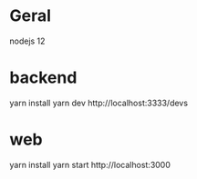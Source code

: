 # Geral
nodejs 12

# backend
yarn install
yarn dev
http://localhost:3333/devs

# web
yarn install
yarn start
http://localhost:3000
